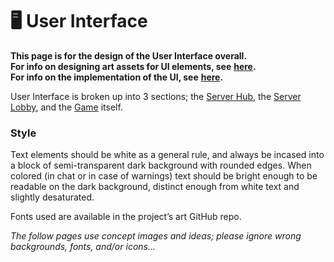 # 🖥 User Interface

**This page is for the design of the User Interface overall.**\
**For info on designing art assets for UI elements, see** [**here**](https://app.gitbook.com/s/o88TIFUbxlEVDM0ZH62q/2d/ui-elements)**.**\
**For info on the implementation of the UI, see** [**here**](https://app.gitbook.com/s/95OhrYYgKj0eUTnfM9sL/systems-intro/user-interface)**.**

User Interface is broken up into 3 sections; the [Server Hub](server-hub.md), the [Server Lobby](server-lobby/), and the [Game](game/) itself.

### Style

Text elements should be white as a general rule, and always be incased into a block of semi-transparent dark background with rounded edges. When colored (in chat or in case of warnings) text should be bright enough to be readable on the dark background, distinct enough from white text and slightly desaturated.

Fonts used are available in the project’s art GitHub repo.

_The follow pages use concept images and ideas; please ignore wrong backgrounds, fonts, and/or icons..._
